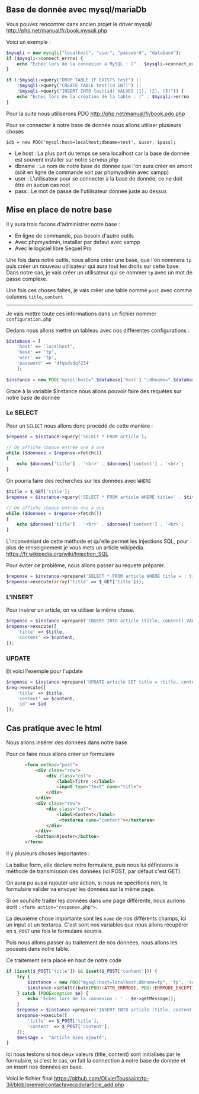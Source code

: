 ## Base de donnée avec mysql/mariaDb

Vous pouvez rencontrer dans ancien projet le driver mysqli/
<http://php.net/manual/fr/book.mysqli.php>

Voici un exemple : 

```php
$mysqli = new mysqli("localhost", "user", "password", "database");
if ($mysqli->connect_errno) {
    echo "Echec lors de la connexion à MySQL : (" . $mysqli->connect_errno . ") " . $mysqli->connect_error;
}

if (!$mysqli->query("DROP TABLE IF EXISTS test") ||
    !$mysqli->query("CREATE TABLE test(id INT)") ||
    !$mysqli->query("INSERT INTO test(id) VALUES (1), (2), (3)")) {
    echo "Echec lors de la création de la table : (" . $mysqli->errno . ") " . $mysqli->error;
}
```

Pour la suite nous utiliserons PDO 
<http://php.net/manual/fr/book.pdo.php>

Pour se connecter à notre base de donnée nous allons utiliser plusieurs choses

```
$db = new PDO('mysql:host=localhost;dbname=test', $user, $pass);
```

- Le host : La plus part du temps se sera localhost car la base de donnée est souvent installer sur notre serveur php
- dbname : Le nom de notre base de donnée que l'on aura créer en amont (soit en ligne de commande soit par phpmyadmin avec xampp)
- user : L'utilisateur pour se connecter à la base de donnée, ce ne doit être en aucun cas root
- pass : Le mot de passe de l'utilisateur donnée juste au dessus

## Mise en place de notre base

Il y aura trois facons d'administrer notre base :

- En ligne de commande, pas besoin d'autre outils
- Avec phpmyadmin, installer par defaut avec xampp
- Avec le logiciel libre Sequel Pro

Une fois dans notre outils, nous allons créer une base, que l'on nommera `tp` puis créer un nouveau utilisateur qui aura tout les droits sur cette base. Dans notre cas, je vais créer un utilisateur qui se nommer `tp` avec un mot de passe complexe.

Une fois ces choses faites, je vais créer une table nommé `post` avec comme columns `title`, `content`

---

Je vais mettre toute ces informations dans un fichier nommer `configuration.php`

Dedans nous allons mettre un tableau avec nos différentes configurations :

```php
$database = [
	'host' => 'localhost',
	'base' => 'tp',
	'user' => 'tp',
	'password' => 'dfqsdsdqf234'
	];
	
$instance = new PDO("mysql:host=".$database['host'].";dbname=".$database['base'],$database['user'],$database['password']);

```
Grace à la variable $instance nous allons pouvoir faire des requêtes sur notre base de donnée

### Le SELECT

Pour un `SELECT` nous allons donc procédé de cette manière :

```php
$reponse = $instance->query('SELECT * FROM article');

// On affiche chaque entrée une à une
while ($donnees = $reponse->fetch())
{
	echo $donnees['title'] . '<br>' . $donnees['content'] . '<br>';
}
```

On pourra faire des recherches sur les données avec `WHERE`

```php
$title = $_GET['title'];
$reponse = $instance->query('SELECT * FROM article WHERE title=' . $title);

// On affiche chaque entrée une à une
while ($donnees = $reponse->fetch())
{
	echo $donnees['title'] . '<br>' . $donnees['content'] . '<br>';
}
```

L'inconvéniant de cette méthode et qu'elle permet les injections SQL, pour plus de renseignement je vous mets un article wikipédia.
<https://fr.wikipedia.org/wiki/Injection_SQL>

Pour éviter ce problème, nous allons passer au requete préparer.

```php
$reponse = $instance->prepare('SELECT * FROM article WHERE title = : title');
$reponse->execute(array('title' => $_GET['title']));
```

### L'INSERT

Pour insérer un article, on va utiliser la même chose.

```php
$reponse = $instance->prepare('INSERT INTO article (title, content) VALUES(:title, :content)');
$reponse->execute([
	'title' => $title,
	'content' => $content,
]);
```

### UPDATE

Et voici l'exemple pour l'update

```php
$reponse = $instance->prepare('UPDATE article SET title = :title, content = :content WHERE id = :id');
$req->execute([
	'title' => $title,
	'content' => $content,
	'id' => $id
]);
```


## Cas pratique avec le html

Nous allons insérer des données dans notre base

Pour ce faire nous allons créer un formulaire

```html
       <form method="post">
           <div class="row">
               <div class="col">
                   <label>Titre :</label>
                   <input type="text" name="title">
               </div>
           </div>
           <div class="row">
               <div class="col">
                   <label>Content</label>
                    <textarea name="content"></textarea>
               </div>
           </div>
           <button>Ajouter</button>
       </form>
```

Il y plusieurs choses importantes :

La balise form, elle déclare notre formulaire, puis nous lui définisons la méthode de transmission des données (ici POST, par défaut c'est GET).

On aura pu aussi rajouter une action, si nous ne spécifions rien, le formulaire valider va envoyer les données sur la même page.

Si on souhaite traiter les données dans une page différente, nous aurions écrit : ```<form action="response.php">```.

La deuxième chose importante sont les ```name``` de nos différents champs, ici un input et un textarea. C'est sont nos variables que nous allons récupérer en ```$_POST``` une fois le formulaire soumis.

Puis nous allons passer au traitement de nos données, nous allons les poussés dans notre table.

Ce traitement sera placé en haut de notre code

```php
if (isset($_POST['title']) && isset($_POST['content'])) {
    try {
        $instance = new PDO("mysql:host=localhost;dbname=tp", 'tp', 'secret');
        $instance->setAttribute(PDO::ATTR_ERRMODE, PDO::ERRMODE_EXCEPTION);
    } catch (PDOException $e) {
        echo 'Échec lors de la connexion : ' . $e->getMessage();
    }
    $reponse = $instance->prepare('INSERT INTO article (title, content) VALUES(: title, :content)');
    $reponse->execute([
        'title' => $_POST['title'],
        'content' => $_POST['content'],
    ]);
    $message =  "Article bien ajouté";
}
```

Ici nous testons si nos deux valeurs (title, content) sont initialisés par le formulaire, si c'est le cas, on fait la connection à notre base de donnée et on insert nos données en base.

Voici le fichier final <https://github.com/OlivierToussaint/tp-3il/blob/premiercontactavecpdo/article_add.php>


